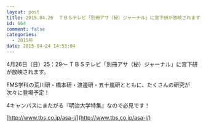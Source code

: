 ```yaml
---
layout: post
title: 2015.04.26  ＴＢＳテレビ「別冊アサ（秘）ジャーナル」に宮下研が放映されます
id: 664
comment: false
categories:
  - 2015年
date: 2015-04-24 14:53:04
---
```


4月26日（日）25：29～
ＴＢＳテレビ「別冊アサ（秘）ジャーナル」に宮下研が放映されます。

FMS学科の荒川研・橋本研・渡邊研・五十嵐研とともに、たくさんの研究が次々に登場予定！

4キャンパスにまたがる『明治大学特集』なので必見です！ 　

[http://www.tbs.co.jp/asa-j/](http://www.tbs.co.jp/asa-j/)